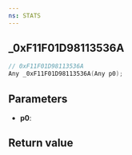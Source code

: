 ```yaml
---
ns: STATS
---
```

## _0xF11F01D98113536A

```c
// 0xF11F01D98113536A
Any _0xF11F01D98113536A(Any p0);
```


## Parameters
* **p0**: 

## Return value

